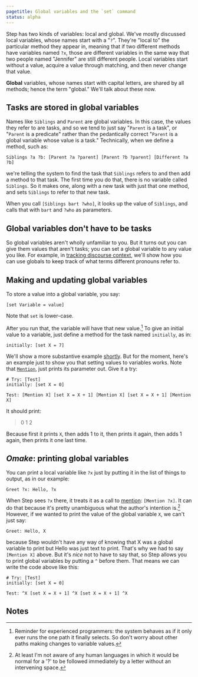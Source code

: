 ```yaml
---
pagetitle: Global variables and the `set` command
status: alpha
---
```

Step has two kinds of variables: local and global.  We've mostly discussed local variables, whose names start with a "`?`".  They're "local to" the particular method they appear in, meaning that if two different methods have variables named `?x`, those are different variables in the same way that two people named "Jennifer" are still different people.  Local variables start without a value, acquire a value through matching, and then never change that value.

**Global** variables, whose names start with capital letters, are shared by all methods; hence the term "global."  We'll talk about these now.

## Tasks are stored in global variables

Names like `Siblings` and `Parent` are global variables.  In this case, the values they refer to are tasks, and so we tend to just say "`Parent` is a task", or "`Parent` is a predicate" rather than the pedantically correct "`Parent` is a global variable whose value is a task."  Technically, when we define a method, such as:
```step
Siblings ?a ?b: [Parent ?a ?parent] [Parent ?b ?parent] [Different ?a ?b]
```
we're telling the system to find the task that `Siblings` refers to and then add a method to that task.  The first time you do that, there is no variable called `Siblings`.  So it makes one, along with a new task with just that one method, and sets `Siblings` to refer to that new task.

When you call `[Siblings bart ?who]`, it looks up the value of `Siblings`, and calls that with `bart` and `?who` as parameters.

## Global variables don't have to be tasks

So global variables aren't wholly unfamiliar to you.  But it turns out you can give them values that aren't tasks; you can set a global variable to any value you like.  For example, in [tracking discourse context](pronouns), we'll show how you can use globals to keep track of what terms different pronouns refer to.

## Making and updating global variables

To store a value into a global variable, you say:
```step
[set Variable = value]
```
Note that `set` is lower-case.

After you run that, the variable will have that new value.[^1]  To give an initial value to a variable, just define a method for the task named `initially`, as in:

```step
initially: [set X = 7]
```

We'll show a more substantive example [shortly](pronouns).  But for the moment, here's an example just to show you that setting values to variables works.  Note that [`Mention`](mention), just prints its parameter out.  Give it a try:
```Step
# Try: [Test]
initially: [set X = 0]

Test: [Mention X] [set X = X + 1] [Mention X] [set X = X + 1] [Mention X]
```
It should print:

> 0 1 2

Because first it prints `X`, then adds 1 to it, then prints it again, then adds 1 again, then prints it one last time.

## *Omake*: printing global variables

You can print a local variable like `?x` just by putting it in the list of things to output, as in our example:
```step
Greet ?x: Hello, ?x
```
When Step sees `?x` there, it treats it as a call to [mention](mention): `[Mention ?x]`.  It can do that because it's pretty unambiguous what the author's intention is.[^2]  However, if we wanted to print the value of the global variable `X`, we can't just say:
```step
Greet: Hello, X
```
because Step wouldn't have any way of knowing that X was a global variable to print but Hello was just text to print.  That's why we had to say `[Mention X]` above.  But it's *nice* not to have to say that, so Step allows you to print global variables by putting a `^` before them.  That means we can write the code above like this:
```Step
# Try: [Test]
initially: [set X = 0]

Test: ^X [set X = X + 1] ^X [set X = X + 1] ^X
```

## Notes

[^1]: Reminder for experienced programmers: the system behaves as if it only ever runs the one path it finally selects.  So don't worry about other paths making changes to variable values.

[^2]: At least I'm not aware of any human languages in which it would be normal for a '?' to be followed immediately by a letter without an intervening space.

